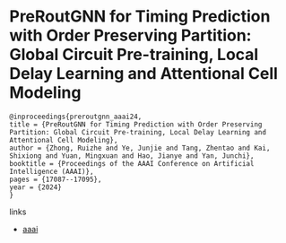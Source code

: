 # PreRoutGNN for Timing Prediction with Order Preserving Partition: Global Circuit Pre-training, Local Delay Learning and Attentional Cell Modeling

```
@inproceedings{preroutgnn_aaai24,
title = {PreRoutGNN for Timing Prediction with Order Preserving Partition: Global Circuit Pre-training, Local Delay Learning and Attentional Cell Modeling},
author = {Zhong, Ruizhe and Ye, Junjie and Tang, Zhentao and Kai, Shixiong and Yuan, Mingxuan and Hao, Jianye and Yan, Junchi},
booktitle = {Proceedings of the AAAI Conference on Artificial Intelligence (AAAI)},
pages = {17087--17095},
year = {2024}
}
```

links
- [aaai](https://ojs.aaai.org/index.php/AAAI/article/view/29653)
